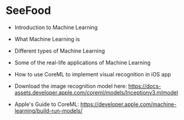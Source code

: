 # SeeFood

* Introduction to Machine Learning
* What Machine Learning is
* Different types of Machine Learning
* Some of the real-life applications of Machine Learning
* How to use CoreML to implement visual recognition in iOS app

* Download the image recognition model here:
https://docs-assets.developer.apple.com/coreml/models/Inceptionv3.mlmodel

* Apple's Guide to CoreML:
https://developer.apple.com/machine-learning/build-run-models/
